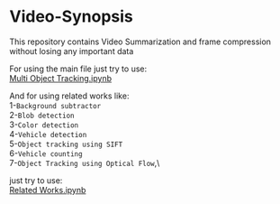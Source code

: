 # Video-Synopsis

This repository contains Video Summarization and frame compression without losing any important data

For using the main file just try to use: \
[Multi Object Tracking.ipynb](https://github.com/98210184/Video-Synopsis/blob/main/Video%20Synopsis/Video1/Multi-Object%20Tracking%20.ipynb)

And for using related works like:\
1-`Background subtractor`\
2-`Blob detection`\
3-`Color detection`\
4-`Vehicle detection`\
5-`Object tracking using SIFT`\
6-`Vehicle counting`\
7-`Object Tracking using Optical Flow`,\

just try to use: \
[Related Works.ipynb](https://github.com/98210184/Video-Synopsis/blob/main/Video%20Synopsis/Video1/RelatedWorks.ipynb)

